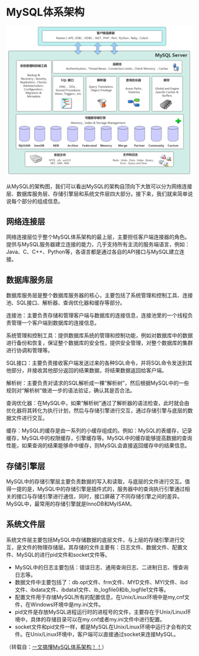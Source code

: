 # MySQL体系架构


![](assets/MySQL体系架构/MySQL架构图.png)

从MySQL的架构图，我们可以看出MySQL的架构自顶向下大致可以分为网络连接层、数据库服务层、存储引擎层和系统文件层四大部分。接下来，我们就来简单说说每个部分的组成信息。

## 网络连接层

网络连接层位于整个MySQL体系架构的最上层，主要担任客户端连接器的角色。提供与MySQL服务器建立连接的能力，几乎支持所有主流的服务端语言，例如：Java、C、C++、Python等，各语言都是通过各自的API接口与MySQL建立连接。

## 数据库服务层

数据库服务层是整个数据库服务器的核心，主要包括了系统管理和控制工具、连接池、SQL接口、解析器、查询优化器和缓存等部分。

连接池：主要负责存储和管理客户端与数据库的连接信息，连接池里的一个线程负责管理一个客户端到数据库的连接信息。

系统管理和控制工具：提供数据库系统的管理和控制功能，例如对数据库中的数据进行备份和恢复，保证整个数据库的安全性，提供安全管理，对整个数据库的集群进行协调和管理等。

SQL接口：主要负责接收客户端发送过来的各种SQL命令，并将SQL命令发送到其他部分，并接收其他部分返回的结果数据，将结果数据返回给客户端。

解析树：主要负责对请求的SQL解析成一棵“解析树”，然后根据MySQL中的一些规则对“解析树”做进一步的语法验证，确认其是否合法。

查询优化器：在MySQL中，如果“解析树”通过了解析器的语法检查，此时就会由优化器将其转化为执行计划，然后与存储引擎进行交互，通过存储引擎与底层的数据文件进行交互。

缓存：MySQL的缓存是由一系列的小缓存组成的。例如：MySQL的表缓存，记录缓存，MySQL中的权限缓存，引擎缓存等。MySQL中的缓存能够提高数据的查询性能，如果查询的结果能够命中缓存，则MySQL会直接返回缓存中的结果信息。

## 存储引擎层

MySQL中的存储引擎层主要负责数据的写入和读取，与底层的文件进行交互。值得一提的是，MySQL中的存储引擎是插件式的，服务器中的查询执行引擎通过相关的接口与存储引擎进行通信，同时，接口屏蔽了不同存储引擎之间的差异。MySQL中，最常用的存储引擎就是InnoDB和MyISAM。

## 系统文件层

系统文件层主要包括MySQL中存储数据的底层文件，与上层的存储引擎进行交互，是文件的物理存储层。其存储的文件主要有：日志文件、数据文件、配置文件、MySQL的进行pid文件和socket文件等。

- MySQL中的日志主要包括：错误日志、通用查询日志、二进制日志、慢查询日志等。
- 数据文件中主要包括了：db.opt文件、frm文件、MYD文件、MYI文件、ibd文件、ibdata文件、ibdata1文件、ib_logfile0和ib_logfile1文件等。
- 配置文件用于存储MySQL所有的配置信息，在Unix/Linux环境中是my,cnf文件，在Windows环境中是my.ini文件。
- pid文件是存放MySQL进程运行时的进程号的文件，主要存在于Unix/Linux环境中，具体的存储目录可以在my.cnf或者my.ini文件中进行配置。
- socket文件和pid文件一样，都是MySQL在Unix/Linux环境中运行才会有的文件。在Unix/Linux环境中，客户端可以直接通过socket来连接MySQL。

（转载自：[一文搞懂MySQL体系架构！！](https://www.cnblogs.com/binghe001/p/14654973.html)）
